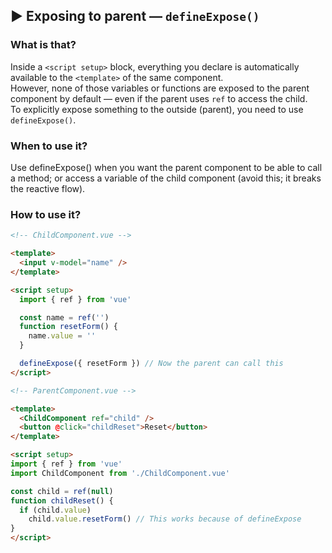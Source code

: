 ## ▶ Exposing to parent — `defineExpose()`

### What is that?

Inside a `<script setup>` block, everything you declare is automatically available to the `<template>` of the same component.<br>
However, none of those variables or functions are exposed to the parent component by default — even if the parent uses `ref` to access the child.<br>
To explicitly expose something to the outside (parent), you need to use `defineExpose()`.

### When to use it?

Use defineExpose() when you want the parent component to be able to call a method; or access a variable of the child component (avoid this; it breaks the reactive flow).

### How to use it?

```html
<!-- ChildComponent.vue -->

<template>
  <input v-model="name" />
</template>

<script setup>
  import { ref } from 'vue'

  const name = ref('')
  function resetForm() {
    name.value = ''
  }

  defineExpose({ resetForm }) // Now the parent can call this
</script>

<!-- ParentComponent.vue -->

<template>
  <ChildComponent ref="child" />
  <button @click="childReset">Reset</button>
</template>

<script setup>
import { ref } from 'vue'
import ChildComponent from './ChildComponent.vue'

const child = ref(null)
function childReset() {
  if (child.value)
    child.value.resetForm() // This works because of defineExpose
}
</script>
```
